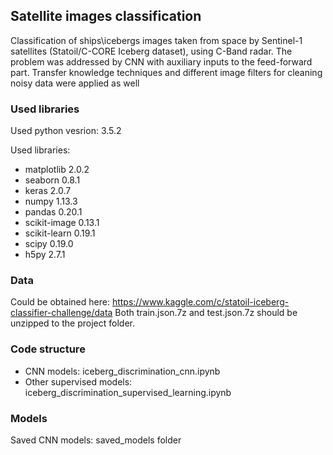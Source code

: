 ## Satellite images classification

Classification of ships\icebergs images taken from space by Sentinel-1 satellites (Statoil/C-CORE Iceberg dataset), using C-Band radar. The problem was addressed by CNN with auxiliary inputs to the feed-forward part. Transfer knowledge techniques and different image filters for cleaning noisy data were applied as well

### Used libraries
Used python vesrion: 3.5.2

Used libraries:
* matplotlib		2.0.2
* seaborn 		0.8.1
* keras 			2.0.7
* numpy 			1.13.3
* pandas 			0.20.1
* scikit-image	0.13.1
* scikit-learn	0.19.1
* scipy			0.19.0
* h5py			2.7.1


### Data
Could be obtained here: https://www.kaggle.com/c/statoil-iceberg-classifier-challenge/data 
Both  train.json.7z and test.json.7z  should be unzipped to the project folder.


### Code structure
* CNN models: iceberg_discrimination_cnn.ipynb
* Other supervised models: iceberg_discrimination_supervised_learning.ipynb

### Models
Saved CNN models: saved_models folder

